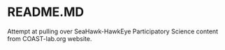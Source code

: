 # README.MD
Attempt at pulling over SeaHawk-HawkEye Participatory Science content from COAST-lab.org website.
